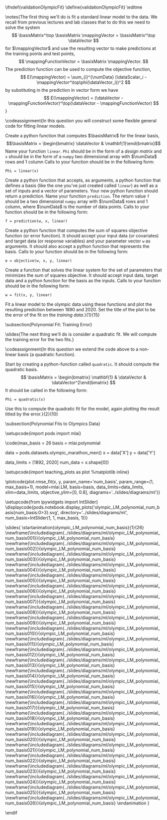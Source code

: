 \ifndef{validationOlympicFit}
\define{validationOlympicFit}
\editme

\notes{The first thing we'll do is fit a standard linear model to the data. We recall from previous lectures and lab classes that to do this we need to solve the system
$$
\basisMatrix^\top \basisMatrix \mappingVector = \basisMatrix^\top \dataVector
$$
for $\mappingVector$  and use the resulting vector to make predictions at the training points and test points,
$$
\mappingFunctionVector = \basisMatrix \mappingVector.
$$
The prediction function can be used to compute the objective function,
$$
E(\mappingVector) = \sum_{i}^{\numData} (\dataScalar_i - \mappingVector^\top\phi(\dataVector_i))^2
$$
by substituting in the prediction in vector form we have
$$
E(\mappingVector) =  (\dataVector - \mappingFunctionVector)^\top(\dataVector - \mappingFunctionVector)
$$}

\codeassignment{In this question you will construct some flexible general code for fitting linear models.

Create a python function that computes $\basisMatrix$ for the linear basis,
$$\basisMatrix = \begin{bmatrix} \dataVector & \mathbf{1}\end{bmatrix}$$
Name your function `linear`. `Phi` should be in the form of a *design matrix* and `x` should be in the form of a `numpy` two dimensional array with $\numData$ rows and 1 column Calls to your function should be in the following form:

```Phi = linear(x)```

Create a python function that accepts, as arguments, a python function that defines a basis (like the one you've just created called `linear`) as well as a set of inputs and a vector of parameters. Your new python function should return a prediction. Name your function `prediction`. The return value `f` should be a two dimensional `numpy` array with $\numData$ rows and $1$ column, where $\numData$ is the number of data points. Calls to your function should be in the following form:

```f = prediction(w, x, linear)```

Create a python function that computes the sum of squares objective function (or error function). It should accept your input data (or covariates) and target data (or response variables) and your parameter vector `w` as arguments. It should also accept a python function that represents the basis. Calls to your function should be in the following form:

```e = objective(w, x, y, linear)```

Create a function that solves the linear system for the set of parameters that minimizes the sum of squares objective. It should accept input data, target data and a python function for the basis as the inputs. Calls to your function should be in the following form:

```w = fit(x, y, linear)```

Fit a linear model to the olympic data using these functions and plot the resulting prediction between 1890 and 2020. Set the title of the plot to be the error of the fit on the *training data*.}{1}{15}

\subsection{Polynomial Fit: Training Error}

\slides{The next thing we'll do is consider a quadratic fit. We will compute the training error for the two fits.}

\codeassignment{In this question we extend the code above to a non-
linear basis (a quadratic function).

Start by creating a python-function called `quadratic`. It should compute the quadratic basis.
$$
\basisMatrix = \begin{bmatrix} \mathbf{1} & \dataVector & \dataVector^2\end{bmatrix}
$$
It should be called in the following form:

```Phi = quadratic(x)```

Use this to compute the quadratic fit for the model, again plotting the result titled by the error.}{2}{10}

\subsection{Polynomial Fits to Olympics Data}

\setupcode{import pods
import mlai}

\code{max_basis = 26
basis = mlai.polynomial

data = pods.datasets.olympic_marathon_men()
x = data['X']
y = data['Y']

data_limits = [1892, 2020]
num_data = x.shape[0]}

\setupcode{import teaching_plots as plot
%matplotlib inline}

\plotcode{plot.rmse_fit(x, y, param_name='num_basis', param_range=(1, max_basis+1), 
              model=mlai.LM, basis=basis, data_limits=data_limits, 
              xlim=data_limits, objective_ylim=[0, 0.8],
			  diagrams='../slides/diagrams/ml')}

\setupcode{from ipywidgets import IntSlider}
\displaycode{pods.notebook.display_plots('olympic_LM_polynomial_num_basis{num_basis:0>3}.svg', 
                            directory='../slides/diagrams/ml', 
							num_basis=IntSlider(1, 1, max_basis, 1))}

\slides{
\startanimation{olympic_LM_polynomial_num_basis}{1}{26}
\newframe{\includediagram{../slides/diagrams/ml/olympic_LM_polynomial_num_basis001}}{olympic_LM_polynomial_num_basis}
\newframe{\includediagram{../slides/diagrams/ml/olympic_LM_polynomial_num_basis002}}{olympic_LM_polynomial_num_basis}
\newframe{\includediagram{../slides/diagrams/ml/olympic_LM_polynomial_num_basis003}}{olympic_LM_polynomial_num_basis}
\newframe{\includediagram{../slides/diagrams/ml/olympic_LM_polynomial_num_basis004}}{olympic_LM_polynomial_num_basis}
\newframe{\includediagram{../slides/diagrams/ml/olympic_LM_polynomial_num_basis005}}{olympic_LM_polynomial_num_basis}
\newframe{\includediagram{../slides/diagrams/ml/olympic_LM_polynomial_num_basis006}}{olympic_LM_polynomial_num_basis}
\newframe{\includediagram{../slides/diagrams/ml/olympic_LM_polynomial_num_basis007}}{olympic_LM_polynomial_num_basis}
\newframe{\includediagram{../slides/diagrams/ml/olympic_LM_polynomial_num_basis008}}{olympic_LM_polynomial_num_basis}
\newframe{\includediagram{../slides/diagrams/ml/olympic_LM_polynomial_num_basis009}}{olympic_LM_polynomial_num_basis}
\newframe{\includediagram{../slides/diagrams/ml/olympic_LM_polynomial_num_basis010}}{olympic_LM_polynomial_num_basis}
\newframe{\includediagram{../slides/diagrams/ml/olympic_LM_polynomial_num_basis011}}{olympic_LM_polynomial_num_basis}
\newframe{\includediagram{../slides/diagrams/ml/olympic_LM_polynomial_num_basis012}}{olympic_LM_polynomial_num_basis}
\newframe{\includediagram{../slides/diagrams/ml/olympic_LM_polynomial_num_basis013}}{olympic_LM_polynomial_num_basis}
\newframe{\includediagram{../slides/diagrams/ml/olympic_LM_polynomial_num_basis014}}{olympic_LM_polynomial_num_basis}
\newframe{\includediagram{../slides/diagrams/ml/olympic_LM_polynomial_num_basis015}}{olympic_LM_polynomial_num_basis}
\newframe{\includediagram{../slides/diagrams/ml/olympic_LM_polynomial_num_basis016}}{olympic_LM_polynomial_num_basis}
\newframe{\includediagram{../slides/diagrams/ml/olympic_LM_polynomial_num_basis017}}{olympic_LM_polynomial_num_basis}
\newframe{\includediagram{../slides/diagrams/ml/olympic_LM_polynomial_num_basis018}}{olympic_LM_polynomial_num_basis}
\newframe{\includediagram{../slides/diagrams/ml/olympic_LM_polynomial_num_basis019}}{olympic_LM_polynomial_num_basis}
\newframe{\includediagram{../slides/diagrams/ml/olympic_LM_polynomial_num_basis020}}{olympic_LM_polynomial_num_basis}
\newframe{\includediagram{../slides/diagrams/ml/olympic_LM_polynomial_num_basis021}}{olympic_LM_polynomial_num_basis}
\newframe{\includediagram{../slides/diagrams/ml/olympic_LM_polynomial_num_basis022}}{olympic_LM_polynomial_num_basis}
\newframe{\includediagram{../slides/diagrams/ml/olympic_LM_polynomial_num_basis023}}{olympic_LM_polynomial_num_basis}
\newframe{\includediagram{../slides/diagrams/ml/olympic_LM_polynomial_num_basis024}}{olympic_LM_polynomial_num_basis}
\newframe{\includediagram{../slides/diagrams/ml/olympic_LM_polynomial_num_basis025}}{olympic_LM_polynomial_num_basis}
\newframe{\includediagram{../slides/diagrams/ml/olympic_LM_polynomial_num_basis026}}{olympic_LM_polynomial_num_basis}
\endanimation
}

\endif
